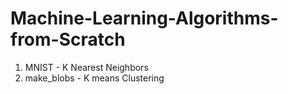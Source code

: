 # Machine-Learning-Algorithms-from-Scratch

1. MNIST - K Nearest Neighbors
2. make_blobs - K means Clustering
